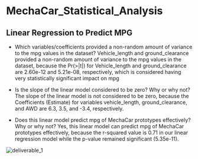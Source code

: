 # MechaCar_Statistical_Analysis
## Linear Regression to Predict MPG
- Which variables/coefficients provided a non-random amount of variance to the mpg values in the dataset?
  Vehicle_length and ground_clearance provided a non-random amount of variance to the mpg values in the dataset, because the Pr(>|t|) for Vehicle_length and ground_clearance are 2.60e-12 and 5.21e-08, respectively, which is considered having very statistically significant impact on mpg
  
- Is the slope of the linear model considered to be zero? Why or why not?
  The slope of the linear model is not considered to be zero, because the Coefficients (Estimate) for variables vehicle_length, ground_clearance, and AWD are 6.3, 3.5, and -3.4, respectively. 
  
- Does this linear model predict mpg of MechaCar prototypes effectively? Why or why not?
  Yes, this linear model can predict mpg of MechaCar prototypes effectively, because the r-squared value is  0.71 in our linear regression model while the p-value remained significant (5.35e-11).

![deliverable_1](https://user-images.githubusercontent.com/90361056/147861208-567c890d-c29f-46e0-84fa-a43985408170.JPG)


